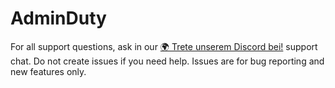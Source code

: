 # AdminDuty

For all support questions, ask in our [🌍 Trete unserem Discord bei!](https://discord.gg/DEIN-LINK) support chat. Do not create issues if you need help. Issues are for bug reporting and new features only.
